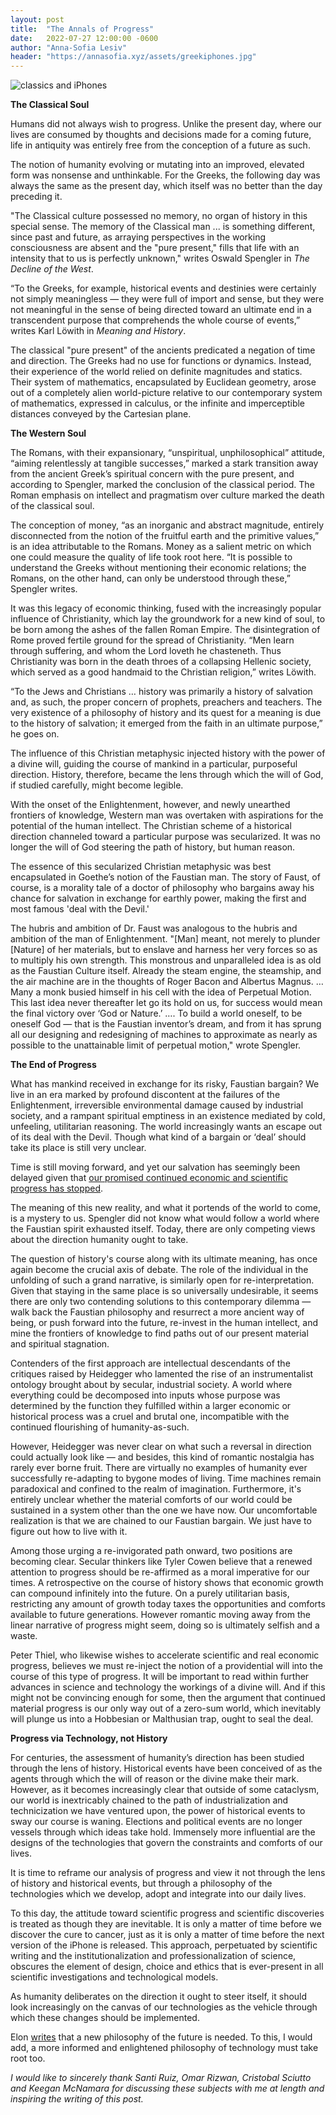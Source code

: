 ```yaml
---
layout: post
title:  "The Annals of Progress"
date:   2022-07-27 12:00:00 -0600
author: "Anna-Sofia Lesiv"
header: "https://annasofia.xyz/assets/greekiphones.jpg"
---
```

![classics and iPhones](/assets/greekiphones.jpg)

**The Classical Soul**

Humans did not always wish to progress. Unlike the present day, where our lives are consumed by thoughts and decisions made for a coming future, life in antiquity was entirely free from the conception of a future as such. 

The notion of humanity evolving or mutating into an improved, elevated form was nonsense and unthinkable. For the Greeks, the following day was always the same as the present day, which itself was no better than the day preceding it.

"The Classical culture possessed no memory, no organ of history in this special sense. The memory of the Classical man ... is something different, since past and future, as arraying perspectives in the working consciousness are absent and the "pure present," fills that life with an intensity that to us is perfectly unknown," writes Oswald Spengler in *The Decline of the West*.

“To the Greeks, for example, historical events and destinies were certainly not simply meaningless — they were full of import and sense, but they were not meaningful in the sense of being directed toward an ultimate end in a transcendent purpose that comprehends the whole course of events,” writes Karl Löwith in *Meaning and History*. 

The classical "pure present" of the ancients predicated a negation of time and direction. The Greeks had no use for functions or dynamics. Instead, their experience of the world relied on definite magnitudes and statics. Their system of mathematics, encapsulated by Euclidean geometry, arose out of a completely alien world-picture relative to our contemporary system of mathematics, expressed in calculus, or the infinite and imperceptible distances conveyed by the Cartesian plane. 

**The Western Soul**

The Romans, with their expansionary, “unspiritual, unphilosophical” attitude, “aiming relentlessly at tangible successes,” marked a stark transition away from the ancient Greek’s spiritual concern with the pure present, and according to Spengler, marked the conclusion of the classical period. The Roman emphasis on intellect and pragmatism over culture marked the death of the classical soul. 

The conception of money, “as an inorganic and abstract magnitude, entirely disconnected from the notion of the fruitful earth and the primitive values,” is an idea attributable to the Romans. Money as a salient metric on which one could measure the quality of life took root here. “It is possible to understand the Greeks without mentioning their economic relations; the Romans, on the other hand, can only be understood through these,” Spengler writes. 

It was this legacy of economic thinking, fused with the increasingly popular influence of Christianity, which lay the groundwork for a new kind of soul, to be born among the ashes of the fallen Roman Empire. The disintegration of Rome proved fertile ground for the spread of Christianity. “Men learn through suffering, and whom the Lord loveth he chasteneth. Thus Christianity was born in the death throes of a collapsing Hellenic society, which served as a good handmaid to the Christian religion,” writes Löwith. 

“To the Jews and Christians … history was primarily a history of salvation and, as such, the proper concern of prophets, preachers and teachers. The very existence of a philosophy of history and its quest for a meaning is due to the history of salvation; it emerged from the faith in an ultimate purpose,” he goes on. 

The influence of this Christian metaphysic injected history with the power of a divine will, guiding the course of mankind in a particular, purposeful direction. History, therefore, became the lens through which the will of God, if studied carefully, might become legible. 

With the onset of the Enlightenment, however, and newly unearthed frontiers of knowledge, Western man was overtaken with aspirations for the potential of the human intellect. The Christian scheme of a historical direction channeled toward a particular purpose was secularized. It was no longer the will of God steering the path of history, but human reason. 

The essence of this secularized Christian metaphysic was best encapsulated in Goethe’s notion of the Faustian man. The story of Faust, of course, is a morality tale of a doctor of philosophy who bargains away his chance for salvation in exchange for earthly power, making the first and most famous 'deal with the Devil.'

The hubris and ambition of Dr. Faust was analogous to the hubris and ambition of the man of Enlightenment. "[Man] meant, not merely to plunder [Nature] of her materials, but to enslave and harness her very forces so as to multiply his own strength. This monstrous and unparalleled idea is as old as the Faustian Culture itself. Already the steam engine, the steamship, and the air machine are in the thoughts of Roger Bacon and Albertus Magnus. … Many a monk busied himself in his cell with the idea of Perpetual Motion. This last idea never thereafter let go its hold on us, for success would mean the final victory over ‘God or Nature.’ …. To build a world oneself, to be oneself God — that is the Faustian inventor’s dream, and from it has sprung all our designing and redesigning of machines to approximate as nearly as possible to the unattainable limit of perpetual motion," wrote Spengler.

**The End of Progress**

What has mankind received in exchange for its risky, Faustian bargain? We live in an era marked by profound discontent at the failures of the Enlightenment, irreversible environmental damage caused by industrial society, and a rampant spiritual emptiness in an existence mediated by cold, unfeeling, utilitarian reasoning. The world increasingly wants an escape out of its deal with the Devil. Though what kind of a bargain or ‘deal’ should take its place is still very unclear. 

Time is still moving forward, and yet our salvation has seemingly been delayed given that [our promised continued economic and scientific progress has stopped](https://unherd.com/2022/07/peter-thiel-on-the-dangers-of-progress/).

The meaning of this new reality, and what it portends of the world to come, is a mystery to us. Spengler did not know what would follow a world where the Faustian spirit exhausted itself. Today, there are only competing views about the direction humanity ought to take. 

The question of history's course along with its ultimate meaning, has once again become the crucial axis of debate. The role of the individual in the unfolding of such a grand narrative, is similarly open for re-interpretation. Given that staying in the same place is so universally undesirable, it seems there are only two contending solutions to this contemporary dilemma — walk back the Faustian philosophy and resurrect a more ancient way of being, or push forward into the future, re-invest in the human intellect, and mine the frontiers of knowledge to find paths out of our present material and spiritual stagnation.

Contenders of the first approach are intellectual descendants of the critiques raised by Heidegger who lamented the rise of an instrumentalist ontology brought about by secular, industrial society. A world where everything could be decomposed into inputs whose purpose was determined by the function they fulfilled within a larger economic or historical process was a cruel and brutal one, incompatible with the continued flourishing of humanity-as-such.  

However, Heidegger was never clear on what such a reversal in direction could actually look like — and besides, this kind of romantic nostalgia has rarely ever borne fruit. There are virtually no examples of humanity ever successfully re-adapting to bygone modes of living. Time machines remain paradoxical and confined to the realm of imagination. Furthermore, it's entirely unclear whether the material comforts of our world could be sustained in a system other than the one we have now. Our uncomfortable realization is that we are chained to our Faustian bargain. We just have to figure out how to live with it.

Among those urging a re-invigorated path onward, two positions are becoming clear. Secular thinkers like Tyler Cowen believe that a renewed attention to progress should be re-affirmed as a moral imperative for our times. A retrospective on the course of history shows that economic growth can compound infinitely into the future. On a purely utilitarian basis, restricting any amount of growth today taxes the opportunities and comforts available to future generations. However romantic moving away from the linear narrative of progress might seem, doing so is ultimately selfish and a waste.

Peter Thiel, who likewise wishes to accelerate scientific and real economic progress, believes we must re-inject the notion of a providential will into the course of this type of progress. It will be important to read within further advances in science and technology the workings of a divine will. And if this might not be convincing enough for some, then the argument that continued material progress is our only way out of a zero-sum world, which inevitably will plunge us into a Hobbesian or Malthusian trap, ought to seal the deal. 

**Progress via Technology, not History**

For centuries, the assessment of humanity’s direction has been studied through the lens of history. Historical events have been conceived of as the agents through which the will of reason or the divine make their mark. However, as it becomes increasingly clear that outside of some cataclysm, our world is inextricably chained to the path of industrialization and technicization we have ventured upon, the power of historical events to sway our course is waning. Elections and political events are no longer vessels through which ideas take hold. Immensely more influential are the designs of the technologies that govern the constraints and comforts of our lives.

It is time to reframe our analysis of progress and view it not through the lens of history and historical events, but through a philosophy of the technologies which we develop, adopt and integrate into our daily lives.

To this day, the attitude toward scientific progress and scientific discoveries is treated as though they are inevitable. It is only a matter of time before we discover the cure to cancer, just as it is only a matter of time before the next version of the iPhone is released. This approach, perpetuated by scientific writing and the institutionalization and professionalization of science, obscures the element of design, choice and ethics that is ever-present in all scientific investigations and technological models. 

As humanity deliberates on the direction it ought to steer itself, it should look increasingly on the canvas of our technologies as the vehicle through which these changes should be implemented.

Elon [writes](https://twitter.com/elonmusk/status/1552317587694010368?s=20&t=c1Fzoyrdjb0TTJl0VkzzHQ) that a new philosophy of the future is needed. To this, I would add, a more informed and enlightened philosophy of technology must take root too. 

*I would like to sincerely thank Santi Ruiz, Omar Rizwan, Cristobal Sciutto and Keegan McNamara for discussing these subjects with me at length and inspiring the writing of this post.*